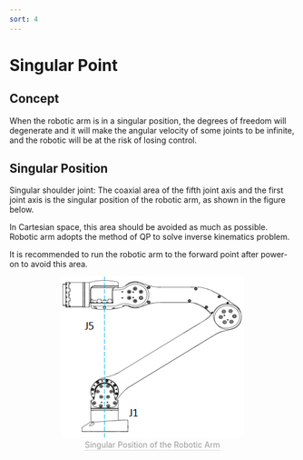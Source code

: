 ```yaml
---
sort: 4
---
```


# Singular Point

## Concept

When the robotic arm is in a singular position, the degrees of freedom will degenerate and it will make the angular velocity of some joints to be infinite, and the robotic will be at the risk of losing control. 

## Singular Position

Singular shoulder joint: The coaxial area of the fifth joint axis and the first joint axis is the singular position of the robotic arm, as shown in the figure below.

In Cartesian space, this area should be avoided as much as possible. Robotic arm adopts the method of QP to solve inverse kinematics problem.

It is recommended to run the robotic arm to the forward point after power-on to avoid this area.

<center>
<img src="../img/sigularity.png" style="zoom:100%" alt=" 图片不见了。。。 "/>
<br>
<div style="color:orange; border-bottom: 0.1px solid #d9d9d9;
display: inline-block;
color: #999;
padding: 1px;">Singular Position of the Robotic Arm</div>
</center>
<br>
